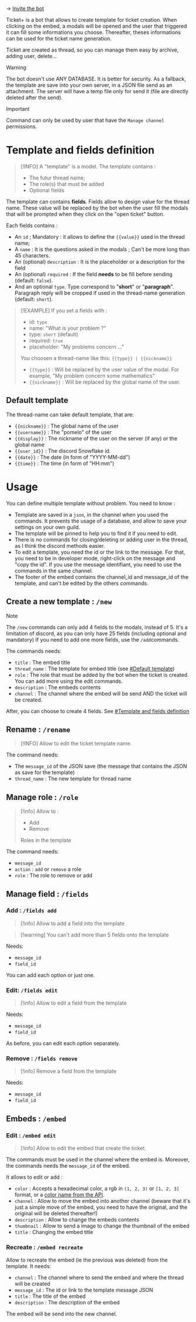 -> [Invite the bot](https://discord.com/api/oauth2/authorize?client_id=1186067111760629812&permissions=395137248256&scope=bot+applications.commands)


Ticket+ is a bot that allows to create template for ticket creation. When clicking on the embed, a modals will be opened and the user that triggered it can fill some informations you choose.
Thereafter, theses informations can be used for the ticket name generation.

Ticket are created as thread, so you can manage them easy by archive, adding user, delete…

> [!warning]
> The bot doesn't use ANY DATABASE. It is better for security. As a fallback, the template are save into your own server, in a JSON file send as an attachment. The server will have a temp file only for send it (file are directly deleted after the send).

> [!important]
> Command can only be used by user that have the `Manage channel` permissions.

# Template and fields definition

> [!INFO]
> A "template" is a model. The template contains :
> - The futur thread name;
> - The role(s) that must be added
> - Optional fields

The template can contains **fields**. Fields allow to design value for the thread name. These value will be replaced by the bot when the user fill the modals that will be prompted when they click on the "open ticket" button.

Each fields contains :
- An `id` ; Mandatory : it allows to define the `{{value}}` used in the thread name;
- A `name` : It is the questions asked in the modals ; Can't be more long than 45 characters.
- An (optional) `description` : It is the placeholder or a description for the field
- An (optional) `required` : If the field **needs** to be fill before sending (default: `false`).
- And an optional `type`. Type correspond to "**short**" or "**paragraph**". Paragraph reply will be cropped if used in the thread-name generation (default: `short`).

> [!EXAMPLE]
> If you set a fields with :
> - id: `type`
> - name: "What is your problem ?"
> - type: `short` (default)
> - required: `true`
> - placeholder: "My problems concern …"
>
> You choosen a thread-name like this: `{{type}} | {{nickname}}`
> - `{{type}}` : Will be replaced by the user value of the modal. For example, "My problem concern some mathematics"
> - `{{nickname}}` : Will be replaced by the global name of the user.

## Default template

The thread-name can take default template, that are:
- `{{nickname}}` : The global name of the user
- `{{username}}` : The "pomelo" of the user
- `{{display}}` : The nickname of the user on the server (if any) or the global name
- `{{user_id}}` : The discord Snowflake id.
- `{{date}}` : The date (in form of "YYYY-MM-dd")
- `{{time}}` : The time (in form of "HH:mm")

# Usage

You can define multiple template without problem. You need to know :
- Template are saved in a `json`, in the channel when you used the commands. It prevents the usage of a database, and allow to save your settings on your own guild.
- The template will be pinned to help you to find it if you need to edit.
- There is no commands for closing/deleting or adding user in the thread, as I think the discord methods easier.
- To edit a template, you need the id or the link to the message. For that, you need to be in developer mode, right-click on the message and "copy the id". If you use the message identifiant, you need to use the commands in the same channel.
- The footer of the embed contains the channel_id and message_id of the template, and can't be edited by the others commands.

## Create a new template : `/new`

> [!NOTE]
> The `/new` commands can only add 4 fields to the modals, instead of 5. It's a limitation of discord, as you can only have 25 fields (including optional and mandatory)
> If you need to add one more fields, use the `/add`commands.

The commands needs:
- `title` : The embed title
- `thread_name` : The template for embed title (see [#Default template](#default-template))
- `role` : The role that must be added by the bot when the ticket is created. You can add more using the edit commands.
- `description` : The embeds contents
- `channel` : The channel where the embed will be send AND the ticket will be created.

After, you can choose to create 4 fields. See [#Template and fields definition](#template-and-fields-definition)

## Rename : `/rename`

> [!INFO]
> Allow to edit the ticket template name.

The command needs:
- The `message_id` of the JSON save (the message that contains the JSON as save for the template)
- `thread_name` : The new template for thread name

## Manage role : `/role`

> [!info]
> Allow to :
> - Add
> - Remove
>
> Roles in the template

The command needs:
- `message_id`
- `action` : `add` or `remove` a role
- `role` : The role to remove or add

## Manage field : `/fields`
### Add : `/fields add`

> [!info]
> Allow to add a field into the template

> [!warning] You can't add more than 5 fields onto the template

Needs:
- `message_id`
- `field_id`

You can add each option or just one.

### Edit: `/fields edit`

> [!info]
> Allow to edit a field from the template

Needs:
- `message_id`
- `field_id`

As before, you can edit each option separately.

### Remove : `/fields remove`

> [!info]
> Remove a field from the template

Needs:
- `message_id`
- `field_id`

## Embeds : `/embed`
### Edit : `/embed edit`

> [!info]
> Allow to edit the embed that create the ticket.

The commands must be used in the channel where the embed is. Moreover, the commands needs the `message_id` of the embed.

It allows to edit or add :
- `color` : Accepts a hexadecimal color, a rgb in `(1, 2, 3)` or `[1, 2, 3]` format, or a [color name from the API](https://old.discordjs.dev/#/docs/discord.js/14.14.1/typedef/ColorResolvable).
- `channel` : Allow to move the embed into another channel (beware that it's just a simple move of the embed, you need to have the original, and the original will be deleted thereafter!)
- `description` : Allow to change the embeds contents
- `thumbnail` : Allow to send a image to change the thumbnail of the embed
- `title` : Changing the embed title

### Recreate : `/embed recreate`

Allow to recreate the embed (ie the previous was deleted) from the template. It needs:
- `channel` : The channel where to send the embed and where the thread will be created
- `message_id` : The id or link to the template message JSON
- `title` : The title of the embed
- `description` : The description of the embed

The embed will be send into the new channel.